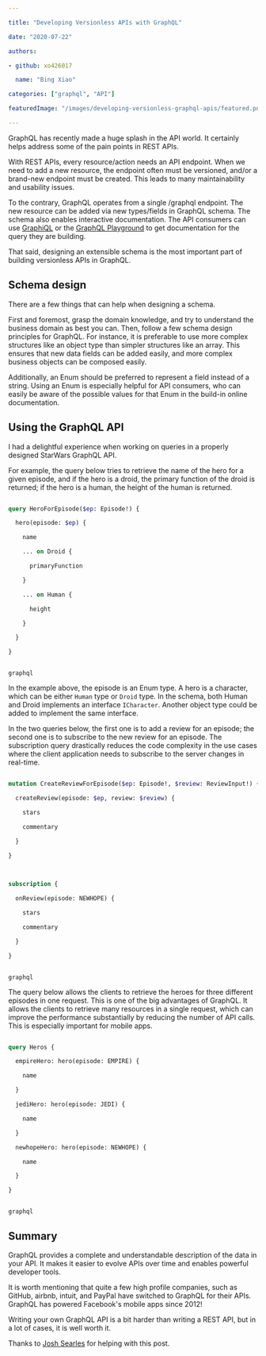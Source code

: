 ```yaml
--- 

title: "Developing Versionless APIs with GraphQL" 

date: "2020-07-22" 

authors:  

- github: xo426017 

  name: "Bing Xiao" 

categories: ["graphql", "API"] 

featuredImage: "/images/developing-versionless-graphql-apis/featured.png" 

--- 
```


 

GraphQL has recently made a huge splash in the API world. It certainly helps address some of the pain points in REST APIs.  

 

With REST APIs, every resource/action needs an API endpoint. When we need to add a new resource, the endpoint often must be versioned, and/or a brand-new endpoint must be created. This leads to many maintainability and usability issues.  

 

To the contrary, GraphQL operates from a single /graphql endpoint. The new resource can be added via new types/fields in GraphQL schema. The schema also enables interactive documentation. The API consumers can use [GraphiQL](https://www.electronjs.org/apps/graphiql) or the [GraphQL Playground](https://github.com/prisma-labs/graphql-playground) to get documentation for the query they are building.  

 

That said, designing an extensible schema is the most important part of building versionless APIs in GraphQL.  

 

## Schema design 

 

There are a few things that can help when designing a schema.  

 

First and foremost, grasp the domain knowledge, and try to understand the business domain as best you can. Then, follow a few schema design principles for GraphQL. For instance, it is preferable to use more complex structures like an object type than simpler structures like an array. This ensures that new data fields can be added easily, and more complex business objects can be composed easily.  

 

Additionally, an Enum should be preferred to represent a field instead of a string. Using an Enum is especially helpful for API consumers, who can easily be aware of the possible values for that Enum in the build-in online documentation. 

 

## Using the GraphQL API 

 

I had a delightful experience when working on queries in a properly designed StarWars GraphQL API.  

 

For example, the query below tries to retrieve the name of the hero for a given episode, and if the hero is a droid, the primary function of the droid is returned; if the hero is a human, the height of the human is returned.  

 

```graphql 

query HeroForEpisode($ep: Episode!) { 

  hero(episode: $ep) { 

    name 

    ... on Droid { 

      primaryFunction 

    } 

    ... on Human { 

      height 

    } 

  } 

} 

``` 

 

```subtext 

graphql 

``` 

 

In the example above, the episode is an Enum type. A hero is a character, which can be either `Human` type or `Droid` type. In the schema, both Human and Droid implements an interface `ICharacter`. Another object type could be added to implement the same interface. 

 

In the two queries below, the first one is to add a review for an episode; the second one is to subscribe to the new review for an episode. The subscription query drastically reduces the code complexity in the use cases where the client application needs to subscribe to the server changes in real-time. 

 

```graphql 

mutation CreateReviewForEpisode($ep: Episode!, $review: ReviewInput!) {  

  createReview(episode: $ep, review: $review) {  

    stars  

    commentary  

  }  

} 

 

subscription { 

  onReview(episode: NEWHOPE) { 

    stars 

    commentary 

  } 

} 

``` 

 

```subtext 

graphql 

``` 

 

The query below allows the clients to retrieve the heroes for three different episodes in one request. This is one of the big advantages of GraphQL. It allows the clients to retrieve many resources in a single request, which can improve the performance substantially by reducing the number of API calls. This is especially important for mobile apps. 

 

```graphql 

query Heros { 

  empireHero: hero(episode: EMPIRE) { 

    name 

  } 

  jediHero: hero(episode: JEDI) { 

    name 

  } 

  newhopeHero: hero(episode: NEWHOPE) { 

    name 

  } 

} 

``` 

 

```subtext 

graphql 

``` 

 

## Summary 

 

GraphQL provides a complete and understandable description of the data in your API. It makes it easier to evolve APIs over time and enables powerful developer tools.  

 

It is worth mentioning that quite a few high profile companies, such as GitHub, airbnb, intuit, and PayPal have switched to GraphQL for their APIs. GraphQL has powered Facebook's mobile apps since 2012! 

 

Writing your own GraphQL API is a bit harder than writing a REST API, but in a lot of cases, it is well worth it.   

 

Thanks to [Josh Searles](https://github.com/jrsearles) for helping with this post. 

 